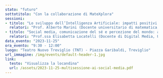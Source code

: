 ```yaml
---
stato: "futuro"
sottotitolo: "Con la collaborazione di MateXplora"
sessioni:
- titolo: "Lo sviluppo dell’Intelligenza Artificiale: impatti positivi e negativi"
  relatori: "Prof. Alberto Marini (Docente universitario di matematica, già membro del Consiglio Nazionale delle Ricerche)"
- titolo: "Social media, comunicazione del sé e percezione del mondo: a che punto siamo?"
  relatori: "Prof.ssa Elisabetta Locatelli (Docente di Digital Media, Università Cattolica del Sacro Cuore di Milano)"
data_evento: "2023-11-25"
ora_evento: "9:30 - 12:00"
luogo: "Teatro Nuovo Treviglio (TNT) - Piazza Garibaldi, Treviglio"
url_immagine: /img/events/default-header-1.jpg
link:
  testo: "Visualizza la locandina"
  url: /assets/2023-11-25-multisessione-ai-social-media.pdf
---
```

